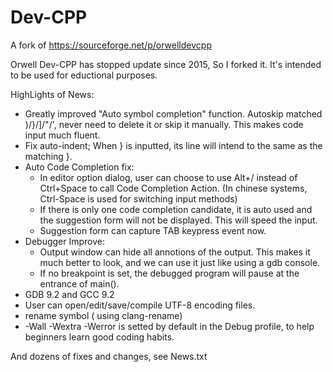 # Dev-CPP
A fork of https://sourceforge.net/p/orwelldevcpp

Orwell Dev-CPP has stopped update since 2015, So I forked it. 
It's intended to be used for eductional purposes.

HighLights of News:
 * Greatly improved "Auto symbol completion" function. Autoskip matched )/}/]/"/', never need to delete it or skip it manually. This makes code input much fluent.
 * Fix auto-indent; When } is inputted, its line will intend to the same as the matching }.
 * Auto Code Completion fix:
   * In editor option dialog, user can choose to use Alt+/ instead of Ctrl+Space to call Code Completion Action. (In chinese systems, Ctrl-Space is used for switching input methods)
   * If there is only one code completion candidate, it is auto used and the suggestion form will not be displayed. This will speed the input.
   * Suggestion form can capture TAB keypress event now.
 * Debugger Improve:
   * Output window can hide all annotions of the output. This makes it much better to look, and we can use it just like using a gdb console.
   * If no breakpoint is set, the debugged program will pause at the entrance of main().
 * GDB 9.2 and GCC 9.2
 * User can open/edit/save/compile UTF-8 encoding files.
 * rename symbol ( using clang-rename)
 * -Wall -Wextra -Werror is setted by default in the Debug profile, to help beginners learn good coding habits.
 
And dozens of fixes and changes, see News.txt  
